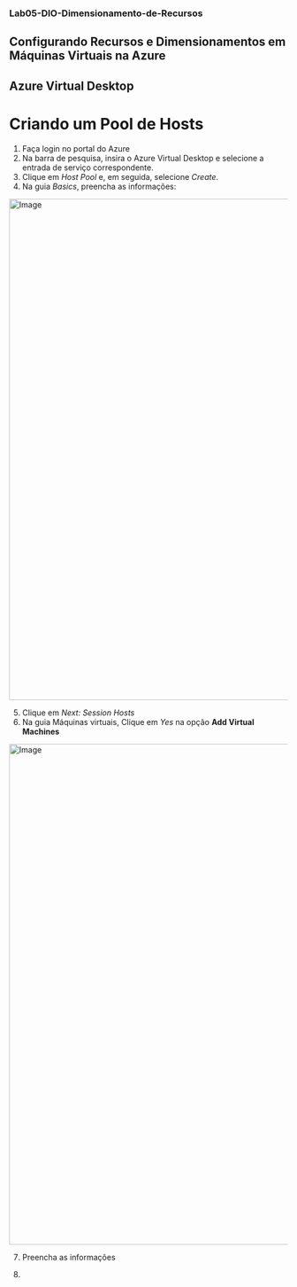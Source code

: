 ### Lab05-DIO-Dimensionamento-de-Recursos
## Configurando Recursos e Dimensionamentos em Máquinas Virtuais na Azure

## Azure Virtual Desktop

# Criando um Pool de Hosts

1. Faça login no portal do Azure
2. Na barra de pesquisa, insira o Azure Virtual Desktop e selecione a entrada de serviço correspondente.
3. Clique em _Host Pool_  e, em seguida, selecione _Create_.
4. Na guia _Basics_, preencha as informações:
  <img width="829" height="905" alt="Image" src="https://github.com/user-attachments/assets/d4c238b4-4cf7-4539-8ae8-85dd86fa685b" />

5. Clique em _Next: Session Hosts_
6. Na guia Máquinas virtuais, Clique em _Yes_ na opção __Add Virtual Machines__ 
<img width="804" height="904" alt="Image" src="https://github.com/user-attachments/assets/ca96676e-53b4-4571-b03e-fbe30bcbd710" />

7. Preencha as informações
  

8. 
